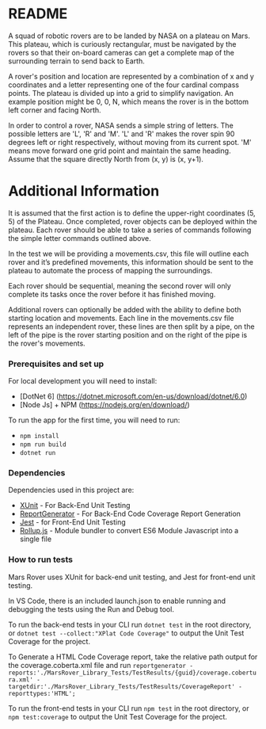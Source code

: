 # README #

A squad of robotic rovers are to be landed by NASA on a plateau on Mars. This plateau, which is curiously rectangular, must be navigated by the rovers so that their on-board cameras can get a complete map of the surrounding terrain to send back to Earth.

A rover's position and location are represented by a combination of x and y coordinates and a letter representing one of the four cardinal compass points. The plateau is divided up into a grid to simplify navigation. An example position might be 0, 0, N, which means the rover is in the bottom left corner and facing North.

In order to control a rover, NASA sends a simple string of letters. The possible letters are 'L', 'R' and 'M'. 'L' and 'R' makes the rover spin 90 degrees left or right respectively, without moving from its current spot. 'M' means move forward one grid point and maintain the same heading.
Assume that the square directly North from (x, y) is (x, y+1).

# Additional Information #

It is assumed that the first action is to define the upper-right coordinates (5, 5) of the Plateau.
Once completed, rover objects can be deployed within the plateau. Each rover should be able to take a series of commands following the simple letter commands outlined above.

In the test we will be providing a movements.csv, this file will outline each rover and it’s predefined movements, this information should be sent to the plateau to automate the process of mapping the surroundings.

Each rover should be sequential, meaning the second rover will only complete its tasks once the rover before it has finished moving.

Additional rovers can optionally be added with the ability to define both starting location and movements.
Each line in the movements.csv file represents an independent rover, these lines are then split by a pipe, on the left of the pipe is the rover starting position and on the right of the pipe is the rover's movements.

### Prerequisites and set up

For local development you will need to install:

- [DotNet 6] (https://dotnet.microsoft.com/en-us/download/dotnet/6.0) 
- [Node Js] + NPM (https://nodejs.org/en/download/)

To run the app for the first time, you will need to run:

- `npm install`
- `npm run build`
- `dotnet run`

### Dependencies

Dependencies used in this project are:

- [XUnit](https://xunit.net/) - For Back-End Unit Testing
- [ReportGenerator](https://www.nuget.org/packages/dotnet-reportgenerator-globaltool) - For Back-End Code Coverage Report Generation
- [Jest](https://jestjs.io/) - for Front-End Unit Testing
- [Rollup.js](https://rollupjs.org) - Module bundler to convert ES6 Module Javascript into a single file

### How to run tests

Mars Rover uses XUnit for back-end unit testing, and Jest for front-end unit testing.

In VS Code, there is an included launch.json to enable running and debugging the tests using the Run and Debug tool. 

To run the back-end tests in your CLI run `dotnet test` in the root directory, or `dotnet test --collect:"XPlat Code Coverage"` to output the Unit Test Coverage for the project. 

To Generate a HTML Code Coverage report, take the relative path output for the coverage.coberta.xml file and run `reportgenerator -reports:'./MarsRover_Library_Tests/TestResults/{guid}/coverage.cobertura.xml' -targetdir:'./MarsRover_Library_Tests/TestResults/CoverageReport' -reporttypes:'HTML';`

To run the front-end tests in your CLI run `npm test` in the root directory, or `npm test:coverage` to output the Unit Test Coverage for the project.


